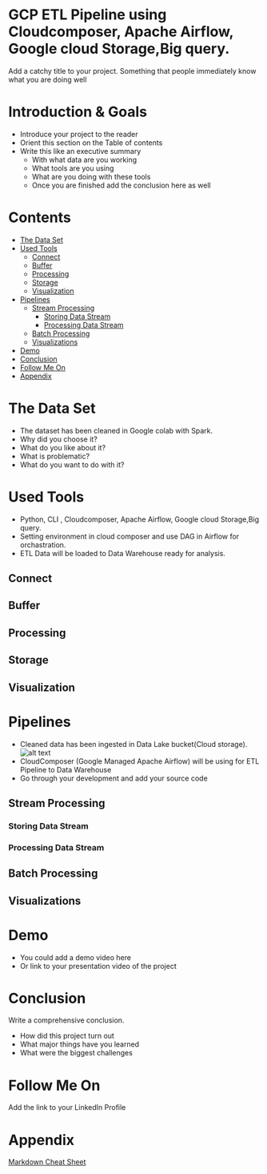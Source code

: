 
# GCP ETL Pipeline using Cloudcomposer, Apache Airflow, Google cloud Storage,Big query. 
Add a catchy title to your project. Something that people immediately know what you are doing well

# Introduction & Goals
- Introduce your project to the reader
- Orient this section on the Table of contents
- Write this like an executive summary
  - With what data are you working
  - What tools are you using
  - What are you doing with these tools
  - Once you are finished add the conclusion here as well

# Contents

- [The Data Set](#the-data-set)
- [Used Tools](#used-tools)
  - [Connect](#connect)
  - [Buffer](#buffer)
  - [Processing](#processing)
  - [Storage](#storage)
  - [Visualization](#visualization)
- [Pipelines](#pipelines)
  - [Stream Processing](#stream-processing)
    - [Storing Data Stream](#storing-data-stream)
    - [Processing Data Stream](#processing-data-stream)
  - [Batch Processing](#batch-processing)
  - [Visualizations](#visualizations)
- [Demo](#demo)
- [Conclusion](#conclusion)
- [Follow Me On](#follow-me-on)
- [Appendix](#appendix)


# The Data Set
- The dataset has been cleaned in Google colab with Spark.
- Why did you choose it?
- What do you like about it?
- What is problematic?
- What do you want to do with it?

# Used Tools
- Python, CLI , Cloudcomposer, Apache Airflow, Google cloud Storage,Big query.
- Setting environment in cloud composer and use DAG in Airflow for orchastration.
- ETL Data will be loaded to Data Warehouse ready for analysis. 


## Connect
## Buffer
## Processing
## Storage
## Visualization

# Pipelines
- Cleaned data has been ingested in Data Lake bucket(Cloud storage).
![alt text]()
- CloudComposer (Google Managed Apache Airflow) will be using for ETL Pipeline to Data Warehouse 
- Go through your development and add your source code

## Stream Processing
### Storing Data Stream
### Processing Data Stream
## Batch Processing
## Visualizations

# Demo
- You could add a demo video here
- Or link to your presentation video of the project

# Conclusion
Write a comprehensive conclusion.
- How did this project turn out
- What major things have you learned
- What were the biggest challenges

# Follow Me On
Add the link to your LinkedIn Profile

# Appendix

[Markdown Cheat Sheet](https://github.com/adam-p/markdown-here/wiki/Markdown-Cheatsheet)
